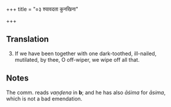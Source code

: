 +++
title = "०३ श्यावदता कुनखिना"

+++
## Translation
3. If we have been together with one dark-toothed, ill-nailed,  
mutilated, by thee, O off-wiper, we wipe off all that.

## Notes
The comm. reads *vaṇḍena* in **b**; and he has also *āśima* for *āsima*,  
which is not a bad emendation.
